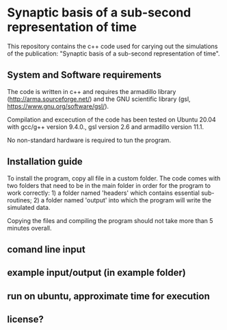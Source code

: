 
# Synaptic basis of a sub-second representation of time

This repository contains the c++ code used for carying out the simulations of the publication: "Synaptic basis of a sub-second representation of time".

## System and Software requirements

The code is written in c++ and requires the armadillo library (http://arma.sourceforge.net/) and the GNU scientific library (gsl, https://www.gnu.org/software/gsl/).

Compilation and excecution of the code has been tested on Ubuntu 20.04 with gcc/g++ version 9.4.0., gsl version 2.6 and armadillo version 11.1.

No non-standard hardware is required to tun the program.

## Installation guide

To install the program, copy all file in a custom folder. The code comes with two folders that need to be in the main folder in order for the program to work correctly: 1) a folder named 'headers' which contains essential sub-routines; 2) a folder named 'output' into which the program will write the simulated data.

Copying the files and compiling the program should not take more than 5 minutes overall.

## comand line input
## example input/output (in example folder)

## run on ubuntu, approximate time for execution

## license?

